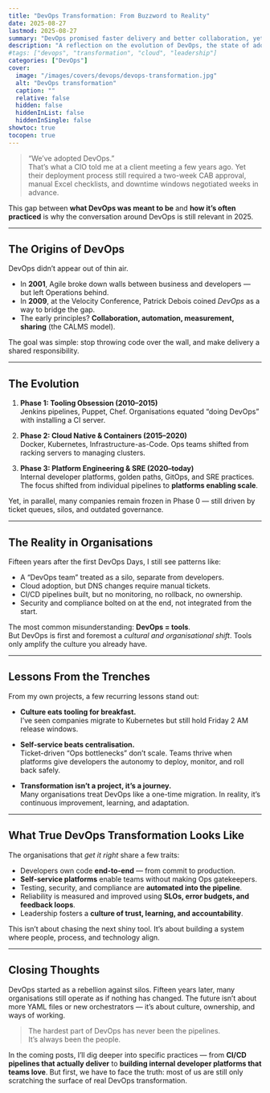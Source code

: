 ```yaml
---
title: "DevOps Transformation: From Buzzword to Reality"
date: 2025-08-27
lastmod: 2025-08-27
summary: "DevOps promised faster delivery and better collaboration, yet many organisations remain stuck in old-school ways. Here's how DevOps has evolved — and why culture, not tools, defines real transformation."
description: "A reflection on the evolution of DevOps, the state of adoption in organisations today, and lessons learned from the trenches of cloud and software transformation."
#tags: ["devops", "transformation", "cloud", "leadership"]
categories: ["DevOps"]
cover:
  image: "/images/covers/devops/devops-transformation.jpg"
  alt: "DevOps transformation"
  caption: ""
  relative: false
  hidden: false
  hiddenInList: false
  hiddenInSingle: false
showtoc: true
tocopen: true
---
```


> “We’ve adopted DevOps.”  
That’s what a CIO told me at a client meeting a few years ago. Yet their deployment process still required a two-week CAB approval, manual Excel checklists, and downtime windows negotiated weeks in advance.  

This gap between **what DevOps was meant to be** and **how it’s often practiced** is why the conversation around DevOps is still relevant in 2025.

---

## The Origins of DevOps

DevOps didn’t appear out of thin air.  
- In **2001**, Agile broke down walls between business and developers — but left Operations behind.  
- In **2009**, at the Velocity Conference, Patrick Debois coined *DevOps* as a way to bridge the gap.  
- The early principles? **Collaboration, automation, measurement, sharing** (the CALMS model).  

The goal was simple: stop throwing code over the wall, and make delivery a shared responsibility.

---

## The Evolution

1. **Phase 1: Tooling Obsession (2010–2015)**  
   Jenkins pipelines, Puppet, Chef. Organisations equated “doing DevOps” with installing a CI server.  

2. **Phase 2: Cloud Native & Containers (2015–2020)**  
   Docker, Kubernetes, Infrastructure-as-Code. Ops teams shifted from racking servers to managing clusters.  

3. **Phase 3: Platform Engineering & SRE (2020–today)**  
   Internal developer platforms, golden paths, GitOps, and SRE practices.  
   The focus shifted from individual pipelines to **platforms enabling scale**.  

Yet, in parallel, many companies remain frozen in Phase 0 — still driven by ticket queues, silos, and outdated governance.

---

## The Reality in Organisations

Fifteen years after the first DevOps Days, I still see patterns like:
- A “DevOps team” treated as a silo, separate from developers.  
- Cloud adoption, but DNS changes require manual tickets.  
- CI/CD pipelines built, but no monitoring, no rollback, no ownership.  
- Security and compliance bolted on at the end, not integrated from the start.  

The most common misunderstanding: **DevOps = tools**.  
But DevOps is first and foremost a *cultural and organisational shift*. Tools only amplify the culture you already have.

---

## Lessons From the Trenches

From my own projects, a few recurring lessons stand out:

- **Culture eats tooling for breakfast.**  
  I’ve seen companies migrate to Kubernetes but still hold Friday 2 AM release windows.  

- **Self-service beats centralisation.**  
  Ticket-driven “Ops bottlenecks” don’t scale. Teams thrive when platforms give developers the autonomy to deploy, monitor, and roll back safely.  

- **Transformation isn’t a project, it’s a journey.**  
  Many organisations treat DevOps like a one-time migration. In reality, it’s continuous improvement, learning, and adaptation.

---

## What True DevOps Transformation Looks Like

The organisations that *get it right* share a few traits:

- Developers own code **end-to-end** — from commit to production.  
- **Self-service platforms** enable teams without making Ops gatekeepers.  
- Testing, security, and compliance are **automated into the pipeline**.  
- Reliability is measured and improved using **SLOs, error budgets, and feedback loops**.  
- Leadership fosters a **culture of trust, learning, and accountability**.  

This isn’t about chasing the next shiny tool. It’s about building a system where people, process, and technology align.

---

## Closing Thoughts

DevOps started as a rebellion against silos. Fifteen years later, many organisations still operate as if nothing has changed. The future isn’t about more YAML files or new orchestrators — it’s about culture, ownership, and ways of working.  

> The hardest part of DevOps has never been the pipelines.  
> It’s always been the people.  

In the coming posts, I’ll dig deeper into specific practices — from **CI/CD pipelines that actually deliver** to **building internal developer platforms that teams love**. But first, we have to face the truth: most of us are still only scratching the surface of real DevOps transformation.
